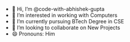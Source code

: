 - 👋 Hi, I’m @code-with-abhishek-gupta
- 👀 I’m interested in working with Computers
- 🌱 I’m currently pursuing BTech Degree in CSE
- 💞️ I’m looking to collaborate on New Projects
- 😄 Pronouns: Him
